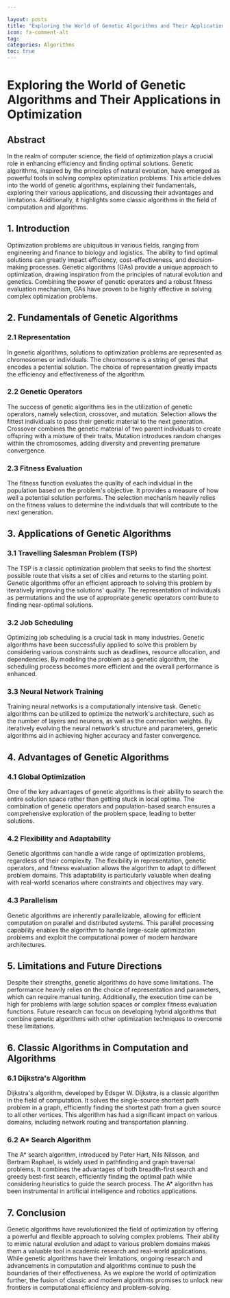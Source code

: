 ```yaml
---

layout: posts
title: "Exploring the World of Genetic Algorithms and Their Applications in Optimization"
icon: fa-comment-alt
tag:      
categories: Algorithms
toc: true
---
```




# Exploring the World of Genetic Algorithms and Their Applications in Optimization

## Abstract
In the realm of computer science, the field of optimization plays a crucial role in enhancing efficiency and finding optimal solutions. Genetic algorithms, inspired by the principles of natural evolution, have emerged as powerful tools in solving complex optimization problems. This article delves into the world of genetic algorithms, explaining their fundamentals, exploring their various applications, and discussing their advantages and limitations. Additionally, it highlights some classic algorithms in the field of computation and algorithms.

## 1. Introduction
Optimization problems are ubiquitous in various fields, ranging from engineering and finance to biology and logistics. The ability to find optimal solutions can greatly impact efficiency, cost-effectiveness, and decision-making processes. Genetic algorithms (GAs) provide a unique approach to optimization, drawing inspiration from the principles of natural evolution and genetics. Combining the power of genetic operators and a robust fitness evaluation mechanism, GAs have proven to be highly effective in solving complex optimization problems.

## 2. Fundamentals of Genetic Algorithms
### 2.1 Representation
In genetic algorithms, solutions to optimization problems are represented as chromosomes or individuals. The chromosome is a string of genes that encodes a potential solution. The choice of representation greatly impacts the efficiency and effectiveness of the algorithm.

### 2.2 Genetic Operators
The success of genetic algorithms lies in the utilization of genetic operators, namely selection, crossover, and mutation. Selection allows the fittest individuals to pass their genetic material to the next generation. Crossover combines the genetic material of two parent individuals to create offspring with a mixture of their traits. Mutation introduces random changes within the chromosomes, adding diversity and preventing premature convergence.

### 2.3 Fitness Evaluation
The fitness function evaluates the quality of each individual in the population based on the problem's objective. It provides a measure of how well a potential solution performs. The selection mechanism heavily relies on the fitness values to determine the individuals that will contribute to the next generation.

## 3. Applications of Genetic Algorithms
### 3.1 Travelling Salesman Problem (TSP)
The TSP is a classic optimization problem that seeks to find the shortest possible route that visits a set of cities and returns to the starting point. Genetic algorithms offer an efficient approach to solving this problem by iteratively improving the solutions' quality. The representation of individuals as permutations and the use of appropriate genetic operators contribute to finding near-optimal solutions.

### 3.2 Job Scheduling
Optimizing job scheduling is a crucial task in many industries. Genetic algorithms have been successfully applied to solve this problem by considering various constraints such as deadlines, resource allocation, and dependencies. By modeling the problem as a genetic algorithm, the scheduling process becomes more efficient and the overall performance is enhanced.

### 3.3 Neural Network Training
Training neural networks is a computationally intensive task. Genetic algorithms can be utilized to optimize the network's architecture, such as the number of layers and neurons, as well as the connection weights. By iteratively evolving the neural network's structure and parameters, genetic algorithms aid in achieving higher accuracy and faster convergence.

## 4. Advantages of Genetic Algorithms
### 4.1 Global Optimization
One of the key advantages of genetic algorithms is their ability to search the entire solution space rather than getting stuck in local optima. The combination of genetic operators and population-based search ensures a comprehensive exploration of the problem space, leading to better solutions.

### 4.2 Flexibility and Adaptability
Genetic algorithms can handle a wide range of optimization problems, regardless of their complexity. The flexibility in representation, genetic operators, and fitness evaluation allows the algorithm to adapt to different problem domains. This adaptability is particularly valuable when dealing with real-world scenarios where constraints and objectives may vary.

### 4.3 Parallelism
Genetic algorithms are inherently parallelizable, allowing for efficient computation on parallel and distributed systems. This parallel processing capability enables the algorithm to handle large-scale optimization problems and exploit the computational power of modern hardware architectures.

## 5. Limitations and Future Directions
Despite their strengths, genetic algorithms do have some limitations. The performance heavily relies on the choice of representation and parameters, which can require manual tuning. Additionally, the execution time can be high for problems with large solution spaces or complex fitness evaluation functions. Future research can focus on developing hybrid algorithms that combine genetic algorithms with other optimization techniques to overcome these limitations.

## 6. Classic Algorithms in Computation and Algorithms
### 6.1 Dijkstra's Algorithm
Dijkstra's algorithm, developed by Edsger W. Dijkstra, is a classic algorithm in the field of computation. It solves the single-source shortest path problem in a graph, efficiently finding the shortest path from a given source to all other vertices. This algorithm has had a significant impact on various domains, including network routing and transportation planning.

### 6.2 A* Search Algorithm
The A* search algorithm, introduced by Peter Hart, Nils Nilsson, and Bertram Raphael, is widely used in pathfinding and graph traversal problems. It combines the advantages of both breadth-first search and greedy best-first search, efficiently finding the optimal path while considering heuristics to guide the search process. The A* algorithm has been instrumental in artificial intelligence and robotics applications.

## 7. Conclusion
Genetic algorithms have revolutionized the field of optimization by offering a powerful and flexible approach to solving complex problems. Their ability to mimic natural evolution and adapt to various problem domains makes them a valuable tool in academic research and real-world applications. While genetic algorithms have their limitations, ongoing research and advancements in computation and algorithms continue to push the boundaries of their effectiveness. As we explore the world of optimization further, the fusion of classic and modern algorithms promises to unlock new frontiers in computational efficiency and problem-solving.
